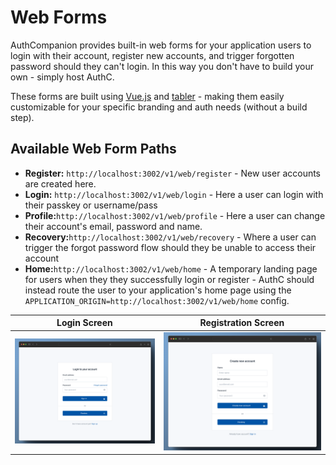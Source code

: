 # Web Forms

AuthCompanion provides built-in web forms for your application users to login with their account, register new accounts, and trigger forgotten password should they can't login. In this way you don't have to build your own - simply host AuthC.

These forms are built using [Vue.js](https://v3.vuejs.org/) and [tabler](https://tabler.io/) - making them easily customizable for your specific branding and auth needs (without a build step).

## Available Web Form Paths

- **Register:** `http://localhost:3002/v1/web/register` - New user accounts are created here.
- **Login:** `http://localhost:3002/v1/web/login` - Here a user can login with their passkey or username/pass
- **Profile:**`http://localhost:3002/v1/web/profile` - Here a user can change their account's email, password and name.
- **Recovery:**`http://localhost:3002/v1/web/recovery` - Where a user can trigger the forgot password flow should they be unable to access their account
- **Home:**`http://localhost:3002/v1/web/home` - A temporary landing page for users when they they successfully login or register - AuthC should instead route the user to your application's home page using the `APPLICATION_ORIGIN=http://localhost:3002/v1/web/home` config.

|                                              Login Screen                                              |                                             Registration Screen                                              |
| :----------------------------------------------------------------------------------------------------: | :----------------------------------------------------------------------------------------------------------: |
| ![Login](https://raw.githubusercontent.com/authcompanion/authcompanion2/main/.github/public/login.png) | ![Register](https://raw.githubusercontent.com/authcompanion/authcompanion2/main/.github/public/register.png) |
